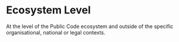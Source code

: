# Ecosystem Level

At the level of the Public Code ecosystem and outside of the specific organisational, national or legal contexts.
